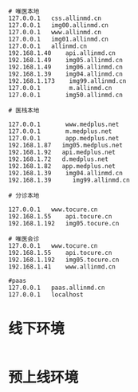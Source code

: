 ```# 唯医本地127.0.0.1	css.allinmd.cn127.0.0.1	img00.allinmd.cn127.0.0.1	www.allinmd.cn127.0.0.1	img01.allinmd.cn127.0.0.1	allinmd.cn192.168.1.40    api.allinmd.cn192.168.1.49    img05.allinmd.cn192.168.1.49    img06.allinmd.cn192.168.1.39    img04.allinmd.cn192.168.1.173	 img99.allinmd.cn127.0.0.1        m.allinmd.cn127.0.0.1       img50.allinmd.cn# 医栈本地127.0.0.1       www.medplus.net127.0.0.1       m.medplus.net127.0.0.1       app.medplus.net192.168.1.87   img05.medplus.net192.168.1.92   api.medplus.net192.168.1.72   d.medplus.net192.168.1.82   app.medplus.net192.168.1.39    img04.allinmd.cn192.168.1.39	  img99.allinmd.cn# 分诊本地127.0.0.1	www.tocure.cn192.168.1.55	api.tocure.cn192.168.1.192	img05.tocure.cn# 唯医会诊127.0.0.1	www.tocure.cn192.168.1.55	api.tocure.cn192.168.1.192	img05.tocure.cn192.168.1.41	www.allinmd.cn#paas 127.0.0.1   paas.allinmd.cn127.0.0.1   localhost```# 线下环境``````# 预上线环境